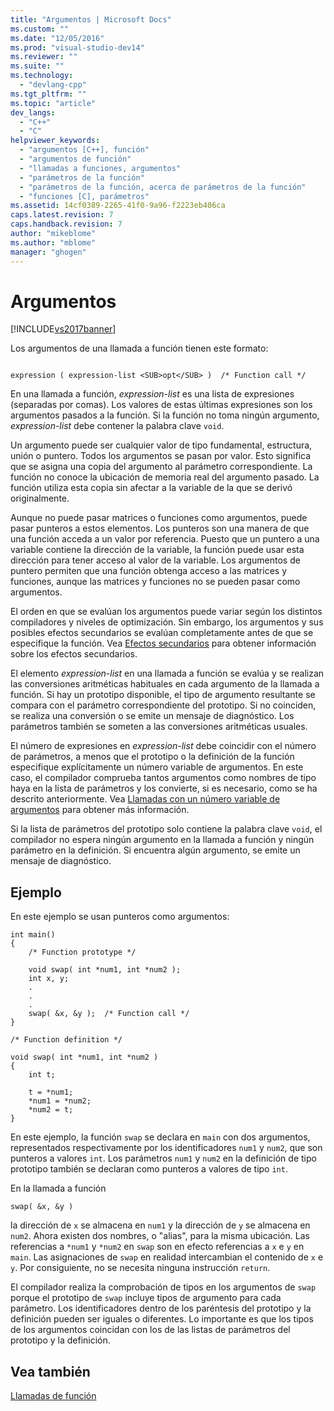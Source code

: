 ```yaml
---
title: "Argumentos | Microsoft Docs"
ms.custom: ""
ms.date: "12/05/2016"
ms.prod: "visual-studio-dev14"
ms.reviewer: ""
ms.suite: ""
ms.technology: 
  - "devlang-cpp"
ms.tgt_pltfrm: ""
ms.topic: "article"
dev_langs: 
  - "C++"
  - "C"
helpviewer_keywords: 
  - "argumentos [C++], función"
  - "argumentos de función"
  - "llamadas a funciones, argumentos"
  - "parámetros de la función"
  - "parámetros de la función, acerca de parámetros de la función"
  - "funciones [C], parámetros"
ms.assetid: 14cf0389-2265-41f0-9a96-f2223eb406ca
caps.latest.revision: 7
caps.handback.revision: 7
author: "mikeblome"
ms.author: "mblome"
manager: "ghogen"
---
```

# Argumentos
[!INCLUDE[vs2017banner](../assembler/inline/includes/vs2017banner.md)]

Los argumentos de una llamada a función tienen este formato:  
  
```  
  
expression ( expression-list <SUB>opt</SUB> )  /* Function call */  
```  
  
 En una llamada a función, *expression\-list* es una lista de expresiones \(separadas por comas\).  Los valores de estas últimas expresiones son los argumentos pasados a la función.  Si la función no toma ningún argumento, *expression\-list* debe contener la palabra clave `void`.  
  
 Un argumento puede ser cualquier valor de tipo fundamental, estructura, unión o puntero.  Todos los argumentos se pasan por valor.  Esto significa que se asigna una copia del argumento al parámetro correspondiente.  La función no conoce la ubicación de memoria real del argumento pasado.  La función utiliza esta copia sin afectar a la variable de la que se derivó originalmente.  
  
 Aunque no puede pasar matrices o funciones como argumentos, puede pasar punteros a estos elementos.  Los punteros son una manera de que una función acceda a un valor por referencia.  Puesto que un puntero a una variable contiene la dirección de la variable, la función puede usar esta dirección para tener acceso al valor de la variable.  Los argumentos de puntero permiten que una función obtenga acceso a las matrices y funciones, aunque las matrices y funciones no se pueden pasar como argumentos.  
  
 El orden en que se evalúan los argumentos puede variar según los distintos compiladores y niveles de optimización.  Sin embargo, los argumentos y sus posibles efectos secundarios se evalúan completamente antes de que se especifique la función.  Vea [Efectos secundarios](../c-language/side-effects.md) para obtener información sobre los efectos secundarios.  
  
 El elemento *expression\-list* en una llamada a función se evalúa y se realizan las conversiones aritméticas habituales en cada argumento de la llamada a función.  Si hay un prototipo disponible, el tipo de argumento resultante se compara con el parámetro correspondiente del prototipo.  Si no coinciden, se realiza una conversión o se emite un mensaje de diagnóstico.  Los parámetros también se someten a las conversiones aritméticas usuales.  
  
 El número de expresiones en *expression\-list* debe coincidir con el número de parámetros, a menos que el prototipo o la definición de la función especifique explícitamente un número variable de argumentos.  En este caso, el compilador comprueba tantos argumentos como nombres de tipo haya en la lista de parámetros y los convierte, si es necesario, como se ha descrito anteriormente.  Vea [Llamadas con un número variable de argumentos](../c-language/calls-with-a-variable-number-of-arguments.md) para obtener más información.  
  
 Si la lista de parámetros del prototipo solo contiene la palabra clave `void`, el compilador no espera ningún argumento en la llamada a función y ningún parámetro en la definición.  Si encuentra algún argumento, se emite un mensaje de diagnóstico.  
  
## Ejemplo  
 En este ejemplo se usan punteros como argumentos:  
  
```  
int main()  
{  
    /* Function prototype */  
  
    void swap( int *num1, int *num2 );  
    int x, y;  
    .  
    .  
    .  
    swap( &x, &y );  /* Function call */  
}  
  
/* Function definition */  
  
void swap( int *num1, int *num2 )  
{  
    int t;  
  
    t = *num1;  
    *num1 = *num2;  
    *num2 = t;  
}  
```  
  
 En este ejemplo, la función `swap` se declara en `main` con dos argumentos, representados respectivamente por los identificadores `num1` y `num2`, que son punteros a valores `int`.  Los parámetros `num1` y `num2` en la definición de tipo prototipo también se declaran como punteros a valores de tipo `int`.  
  
 En la llamada a función  
  
```  
swap( &x, &y )  
```  
  
 la dirección de `x` se almacena en `num1` y la dirección de `y` se almacena en `num2`.  Ahora existen dos nombres, o "alias", para la misma ubicación.  Las referencias a `*num1` y `*num2` en `swap` son en efecto referencias a `x` e `y` en `main`.  Las asignaciones de `swap` en realidad intercambian el contenido de `x` e `y`.  Por consiguiente, no se necesita ninguna instrucción `return`.  
  
 El compilador realiza la comprobación de tipos en los argumentos de `swap` porque el prototipo de `swap` incluye tipos de argumento para cada parámetro.  Los identificadores dentro de los paréntesis del prototipo y la definición pueden ser iguales o diferentes.  Lo importante es que los tipos de los argumentos coincidan con los de las listas de parámetros del prototipo y la definición.  
  
## Vea también  
 [Llamadas de función](../c-language/function-calls.md)